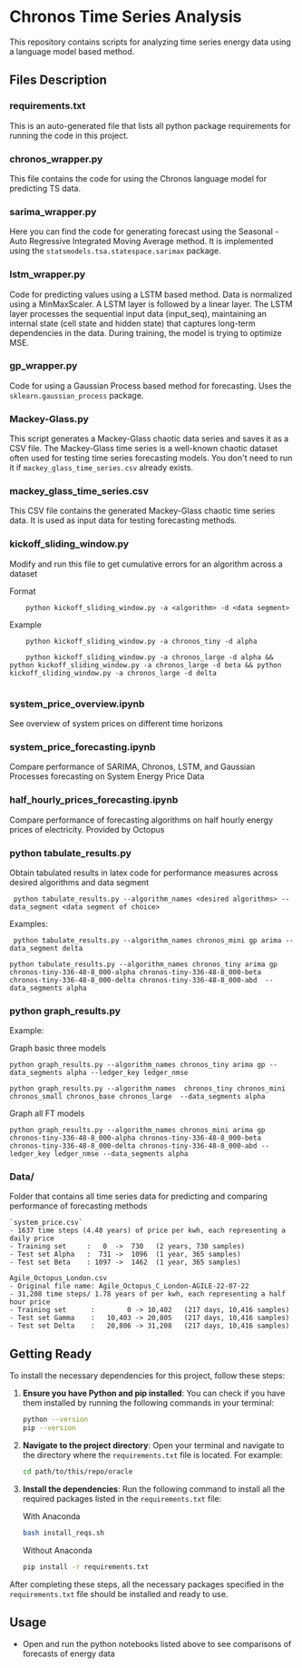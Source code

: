 # Chronos Time Series Analysis

This repository contains scripts for analyzing time series energy data using a language model based method.

## Files Description

### requirements.txt 
This is an auto-generated file that lists all python package requirements for running the code in this project.

### chronos_wrapper.py
This file contains the code for using the Chronos language model for predicting TS data. 

### sarima_wrapper.py
Here you can find the code for generating forecast using the Seasonal - Auto Regressive Integrated Moving Average method. It is implemented using the `statsmodels.tsa.statespace.sarimax` package.

### lstm_wrapper.py
Code for predicting values using a LSTM based method. Data is normalized using a MinMaxScaler. A LSTM layer is followed by a linear layer. The LSTM layer processes the sequential input data (input_seq), maintaining an internal state (cell state and hidden state) that captures long-term dependencies in the data. During training, the model is trying to optimize MSE.

### gp_wrapper.py
Code for using a Gaussian Process based method for forecasting. Uses the `sklearn.gaussian_process` package.

### Mackey-Glass.py
This script generates a Mackey-Glass chaotic data series and saves it as a CSV file. The Mackey-Glass time series is a well-known chaotic dataset often used for testing time series forecasting models. You don't need to run it if  `mackey_glass_time_series.csv` already exists.

### mackey_glass_time_series.csv
This CSV file contains the generated Mackey-Glass chaotic time series data. It is used as input data for testing forecasting methods.

### kickoff_sliding_window.py
Modify and run this file to get cumulative errors for an algorithm across a dataset

Format
```
    python kickoff_sliding_window.py -a <algorithm> -d <data segment>
```

Example
```
    python kickoff_sliding_window.py -a chronos_tiny -d alpha
```

```
    python kickoff_sliding_window.py -a chronos_large -d alpha && python kickoff_sliding_window.py -a chronos_large -d beta && python kickoff_sliding_window.py -a chronos_large -d delta


```

### system_price_overview.ipynb
See overview of system prices on different time horizons

### system_price_forecasting.ipynb
Compare performance of SARIMA, Chronos, LSTM, and Gaussian Processes forecasting on System Energy Price Data

### half_hourly_prices_forecasting.ipynb
Compare performance of forecasting algorithms on half hourly energy prices of electricity. Provided by Octopus

### python tabulate_results.py 
Obtain tabulated results in latex code for performance measures across desired algorithms and data segment

```
 python tabulate_results.py --algorithm_names <desired algorithms> --data_segment <data segment of choice>
```


Examples:
```
 python tabulate_results.py --algorithm_names chronos_mini gp arima --data_segment delta

python tabulate_results.py --algorithm_names chronos_tiny arima gp chronos-tiny-336-48-8_000-alpha chronos-tiny-336-48-8_000-beta chronos-tiny-336-48-8_000-delta chronos-tiny-336-48-8_000-abd  --data_segments alpha 

```

### python graph_results.py
Example:

Graph basic three models 
```
python graph_results.py --algorithm_names chronos_tiny arima gp --data_segments alpha --ledger_key ledger_nmse
```

```
python graph_results.py --algorithm_names  chronos_tiny chronos_mini chronos_small chronos_base chronos_large  --data_segments alpha
```

Graph all FT models
```
python graph_results.py --algorithm_names chronos_mini arima gp chronos-tiny-336-48-8_000-alpha chronos-tiny-336-48-8_000-beta chronos-tiny-336-48-8_000-delta chronos-tiny-336-48-8_000-abd --ledger_key ledger_nmse --data_segments alpha 
```

### Data/

   Folder that contains all time series data for predicting and comparing performance of forecasting methods

    `system_price.csv`
    - 1637 time steps (4.48 years) of price per kwh, each representing a daily price
    - Training set     :   0  ->  730   (2 years, 730 samples)
    - Test set Alpha   :  731 ->  1096  (1 year, 365 samples)
    - Test set Beta    : 1097 ->  1462  (1 year, 365 samples)

    Agile_Octopus_London.csv
    - Original file name: Agile_Octopus_C_London-AGILE-22-07-22
    - 31,208 time steps/ 1.78 years of per kwh, each representing a half hour price
    - Training set      :        0 -> 10,402   (217 days, 10,416 samples)
    - Test set Gamma    :   10,403 -> 20,805   (217 days, 10,416 samples)
    - Test set Delta    :   20,806 -> 31,208   (217 days, 10,416 samples)


## Getting Ready

To install the necessary dependencies for this project, follow these steps:

1. **Ensure you have Python and pip installed**: You can check if you have them installed by running the following commands in your terminal:

    ```sh
    python --version
    pip --version
    ```

2. **Navigate to the project directory**: Open your terminal and navigate to the directory where the `requirements.txt` file is located. For example:

    ```sh
    cd path/to/this/repo/oracle
    ```

3. **Install the dependencies**: Run the following command to install all the required packages listed in the `requirements.txt` file:

    With Anaconda
    ```sh
    bash install_reqs.sh
    ```
    
    Without Anaconda
    ```sh
    pip install -r requirements.txt
    ```

After completing these steps, all the necessary packages specified in the `requirements.txt` file should be installed and ready to use.


## Usage

- Open and run the python notebooks listed above to see comparisons of forecasts of energy data 

